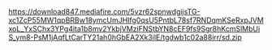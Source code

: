 https://download847.mediafire.com/5vzr62spnwdgijsTG-xc1ZcP55MW1qpBRBw18ymcUmJHIfg0qsU5PntbL78sf7RNDqmKSeRxpJVMxoL_YxSChx3YPg4ita1b8mv2YkbjVMziFNStbYN8cEF9fs9Sgr8hKcmSlMbUiS_ym8-PsM1jAqfLtCarTY21ah0hGbEA2Xk3ilE/tgdwb1c02a88irr/sd.zip
